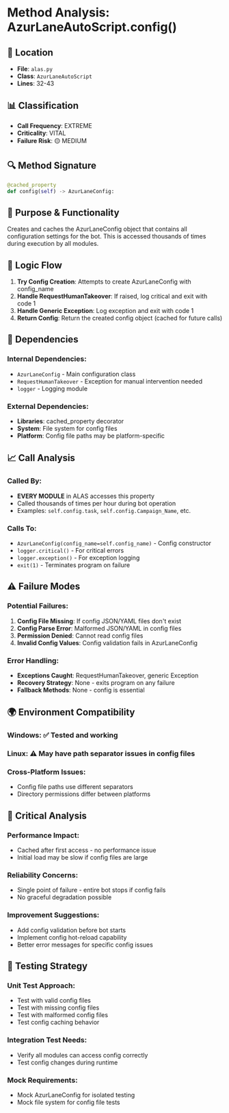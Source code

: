 # Method Analysis: AzurLaneAutoScript.config()

## **📍 Location**
- **File**: `alas.py`
- **Class**: `AzurLaneAutoScript`
- **Lines**: 32-43

## **📊 Classification**
- **Call Frequency**: EXTREME
- **Criticality**: VITAL
- **Failure Risk**: 🟡 MEDIUM

## **🔍 Method Signature**
```python
@cached_property
def config(self) -> AzurLaneConfig:
```

## **📖 Purpose & Functionality**
Creates and caches the AzurLaneConfig object that contains all configuration settings for the bot. This is accessed thousands of times during execution by all modules.

## **🔄 Logic Flow**
1. **Try Config Creation**: Attempts to create AzurLaneConfig with config_name
2. **Handle RequestHumanTakeover**: If raised, log critical and exit with code 1
3. **Handle Generic Exception**: Log exception and exit with code 1
4. **Return Config**: Return the created config object (cached for future calls)

## **🔗 Dependencies**
### **Internal Dependencies**:
- `AzurLaneConfig` - Main configuration class
- `RequestHumanTakeover` - Exception for manual intervention needed
- `logger` - Logging module

### **External Dependencies**:
- **Libraries**: cached_property decorator
- **System**: File system for config files
- **Platform**: Config file paths may be platform-specific

## **📈 Call Analysis**
### **Called By**:
- **EVERY MODULE** in ALAS accesses this property
- Called thousands of times per hour during bot operation
- Examples: `self.config.task`, `self.config.Campaign_Name`, etc.

### **Calls To**:
- `AzurLaneConfig(config_name=self.config_name)` - Config constructor
- `logger.critical()` - For critical errors
- `logger.exception()` - For exception logging
- `exit(1)` - Terminates program on failure

## **⚠️ Failure Modes**
### **Potential Failures**:
1. **Config File Missing**: If config JSON/YAML files don't exist
2. **Config Parse Error**: Malformed JSON/YAML in config files
3. **Permission Denied**: Cannot read config files
4. **Invalid Config Values**: Config validation fails in AzurLaneConfig

### **Error Handling**:
- **Exceptions Caught**: RequestHumanTakeover, generic Exception
- **Recovery Strategy**: None - exits program on any failure
- **Fallback Methods**: None - config is essential

## **🌍 Environment Compatibility**
### **Windows**: ✅ Tested and working
### **Linux**: ⚠️ May have path separator issues in config files
### **Cross-Platform Issues**: 
- Config file paths use different separators
- Directory permissions differ between platforms

## **🚨 Critical Analysis**
### **Performance Impact**: 
- Cached after first access - no performance issue
- Initial load may be slow if config files are large

### **Reliability Concerns**: 
- Single point of failure - entire bot stops if config fails
- No graceful degradation possible

### **Improvement Suggestions**: 
- Add config validation before bot starts
- Implement config hot-reload capability
- Better error messages for specific config issues

## **🔧 Testing Strategy**
### **Unit Test Approach**: 
- Test with valid config files
- Test with missing config files
- Test with malformed config files
- Test config caching behavior

### **Integration Test Needs**: 
- Verify all modules can access config correctly
- Test config changes during runtime

### **Mock Requirements**: 
- Mock AzurLaneConfig for isolated testing
- Mock file system for config file tests